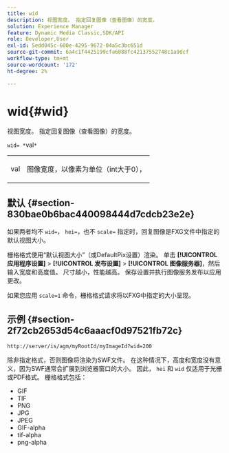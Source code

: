 ```yaml
---
title: wid
description: 视图宽度。 指定回复图像（查看图像）的宽度。
solution: Experience Manager
feature: Dynamic Media Classic,SDK/API
role: Developer,User
exl-id: 5edd045c-600e-4295-9672-04a5c3bc651d
source-git-commit: 6a4c1f4425199cfa6088fc42137552748c1a9dcf
workflow-type: tm+mt
source-wordcount: '172'
ht-degree: 2%

---
```


# wid{#wid}

视图宽度。 指定回复图像（查看图像）的宽度。

`wid= *`val`*`

<table id="simpletable_8229FEFB366F4A799C206FD3E3C601BA"> 
 <tr class="strow"> 
  <td class="stentry"> <p><span class="codeph"> <span class="varname"> val</span></span> </p> </td> 
  <td class="stentry"> <p>图像宽度，以像素为单位（int大于0）， </p></td> 
 </tr> 
</table>

## 默认 {#section-830bae0b6bac440098444d7cdcb23e2e}

如果两者均不 `wid=`， `hei=`，也不 `scale=` 指定时，回复图像是FXG文件中指定的默认视图大小。

栅格格式使用“默认视图大小”（或DefaultPix设置）渲染。 单击 **[!UICONTROL 应用程序设置]** > **[!UICONTROL 发布设置]** > **[!UICONTROL 图像服务器]**，然后输入宽度和高度值。 尺寸越小，性能越高。 保存设置并执行图像服务发布以应用更改。

如果您应用 `scale=1` 命令，栅格格式请求将以FXG中指定的大小呈现。

## 示例 {#section-2f72cb2653d54c6aaacf0d97521fb72c}

`http://server/is/agm/myRootId/myImageId?wid=200`

除非指定格式，否则图像将渲染为SWF文件。 在这种情况下，高度和宽度没有意义，因为SWF通常会扩展到浏览器窗口的大小。 因此， `hei` 和 `wid` 仅适用于光栅或PDF格式。 栅格格式包括：

* GIF
* TIF
* PNG
* JPG
* JPEG
* GIF-alpha
* tif-alpha
* png-alpha
